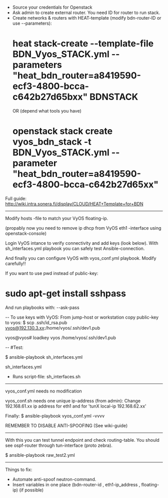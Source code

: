 
- Source your credentials for Openstack
- Ask admin to create external router. You need ID for router to run stack.
- Create networks & routers with HEAT-template (modify bdn-router-ID or use --parameters):
  # heat stack-create --template-file BDN_Vyos_STACK.yml --parameters "heat_bdn_router=a8419590-ecf3-4800-bcca-c642b27d65bxx" BDNSTACK
  OR (depend what tools you have)
  # openstack stack create vyos_bdn_stack -t BDN_Vyos_STACK.yml --parameter "heat_bdn_router=a8419590-ecf3-4800-bcca-c642b27d65xx"

Full guide:
http://wiki.intra.sonera.fi/display/CLOUD/HEAT+Template+for+BDN

-------------

Modify hosts -file to match your VyOS floating-ip.

(propably now you need to remove ip dhcp from VyOS eth1 -interface using openstack-console)

Login VyOS intance to verify connectivity and add keys (look below).
With sh_interfaces.yml playbook you can safely test Ansible-connection.

And finally you can configure VyOS with vyos_conf.yml playbook.
Modify carefully!!


If you want to use pwd instead of public-key:
# sudo apt-get install sshpass

And run playbooks with: --ask-pass

--
To use keys with VyOS:
From jump-host or workstation copy public-key to vyos:
$ scp .ssh/id_rsa.pub vyos@192.130.3.xx:/home/vyos/.ssh/dev1.pub

vyos@vyos# loadkey vyos /home/vyos/.ssh/dev1.pub

--
#Test:

$ ansible-playbook sh_interfaces.yml

sh_interfaces.yml
 - Runs script-file: sh_interfaces.sh


------------------
vyos_conf.yml needs no modification

vyos_conf.sh needs one unique ip-address (from admin):
Change 192.168.61.xx ip address for eth1 and for 'tunX local-ip 192.168.62.xx'

Finally:
$ ansible-playbook vyos_conf.yml -vvvv

REMEMBER TO DISABLE ANTI-SPOOFING (See wiki-guide)

------------
With this you can test tunnel endpoint and check routing-table.
You should see ospf-router through tun-interface (proto zebra).

$ ansible-playbook raw_test2.yml


----
Things to fix:
 - Automate anti-spoof neutron-command.
 - Insert variables in one place (bdn-router-id , eth1-ip_address , floating-ip) 
   (if possible)
